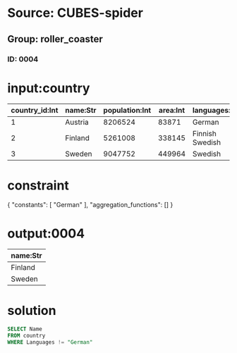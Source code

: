# Source: CUBES-spider
## Group: roller_coaster
### ID: 0004

# input:country

| country_id:Int | name:Str | population:Int | area:Int | languages:Str |
|---|---|---|---|---|
| 1 | Austria | 8206524 | 83871 | German |
| 2 | Finland | 5261008 | 338145 | Finnish Swedish |
| 3 | Sweden | 9047752 | 449964 | Swedish |

# constraint

{
  "constants": [
    "German"
  ],
  "aggregation_functions": []
}

# output:0004

| name:Str |
|---|
| Finland |
| Sweden |

# solution

```sql
SELECT Name
FROM country
WHERE Languages != "German"
```

